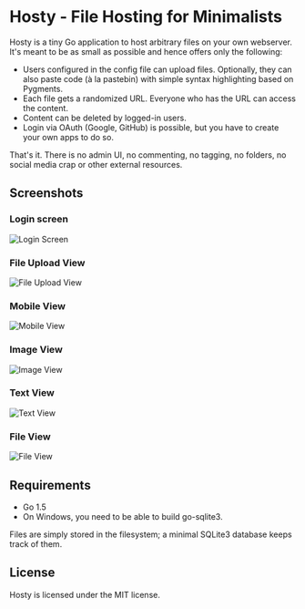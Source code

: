Hosty - File Hosting for Minimalists
====================================

Hosty is a tiny Go application to host arbitrary files on your own webserver.
It's meant to be as small as possible and hence offers only the following:

* Users configured in the config file can upload files. Optionally, they can
  also paste code (à la pastebin) with simple syntax highlighting based on
  Pygments.
* Each file gets a randomized URL. Everyone who has the URL can access the
  content.
* Content can be deleted by logged-in users.
* Login via OAuth (Google, GitHub) is possible, but you have to create your own
  apps to do so.

That's it. There is no admin UI, no commenting, no tagging, no folders, no
social media crap or other external resources.

Screenshots
-----------

### Login screen

![Login Screen](https://h.xrstf.de/f/rrieyu2t8r9yfxic0wxp/raw)

### File Upload View

![File Upload View](https://h.xrstf.de/f/2fuoc5ib65xqdlnhlyha/raw)

### Mobile View

![Mobile View](https://h.xrstf.de/f/7lyaghbie1x3eyimz246/raw)

### Image View

![Image View](https://h.xrstf.de/f/m1oieblh3vbuomzecbsl/raw)

### Text View

![Text View](https://h.xrstf.de/f/im6nmchzeh320u2u2v3u/raw)

### File View

![File View](https://h.xrstf.de/f/119dzazb10d7ht3uk8mz/raw)

Requirements
------------

* Go 1.5
* On Windows, you need to be able to build go-sqlite3.

Files are simply stored in the filesystem; a minimal SQLite3 database keeps track
of them.

License
-------

Hosty is licensed under the MIT license.
